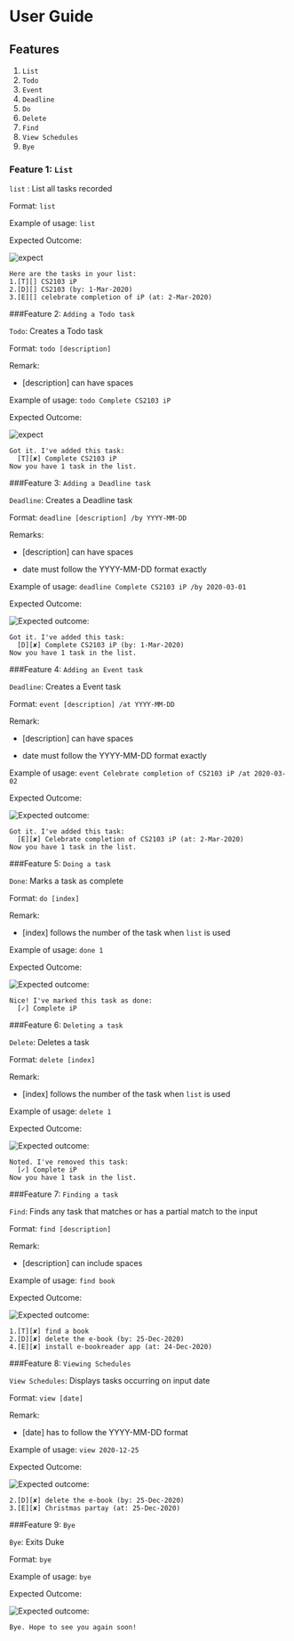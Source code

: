 # User Guide

## Features
1. `List` 
1. `Todo`
1. `Event`
1. `Deadline`
1. `Do`
1. `Delete`
1. `Find`
1. `View Schedules`
1. `Bye`

### Feature 1: `List`

`list` : List all tasks recorded

Format: `list`

Example of usage: `list`

Expected Outcome:

![expect](/docs/list.png)
```
Here are the tasks in your list:
1.[T][] CS2103 iP
2.[D][] CS2103 (by: 1-Mar-2020)
3.[E][] celebrate completion of iP (at: 2-Mar-2020)
```

###Feature 2: `Adding a Todo task`

`Todo`: Creates a Todo task

Format: `todo [description]`

Remark: 
* [description] can have spaces

Example of usage: `todo Complete CS2103 iP`

Expected Outcome:

![expect](/docs/todo.png) 

```
Got it. I've added this task:
  [T][✘] Complete CS2103 iP
Now you have 1 task in the list.
```


###Feature 3: `Adding a Deadline task`

`Deadline`: Creates a Deadline task

Format: `deadline [description] /by YYYY-MM-DD`

Remarks:
* [description] can have spaces

* date must follow the YYYY-MM-DD format exactly

Example of usage: `deadline Complete CS2103 iP /by 2020-03-01`

Expected Outcome:

![Expected outcome:](/docs/deadline.png)
```
Got it. I've added this task:
  [D][✘] Complete CS2103 iP (by: 1-Mar-2020)
Now you have 1 task in the list.
```


###Feature 4: `Adding an Event task`

`Deadline`: Creates a Event task

Format: `event [description] /at YYYY-MM-DD`

Remark:
* [description] can have spaces

* date must follow the YYYY-MM-DD format exactly

Example of usage: `event Celebrate completion of CS2103 iP /at 2020-03-02`

Expected Outcome:

![Expected outcome:](/docs/event.png)
```
Got it. I've added this task:
  [E][✘] Celebrate completion of CS2103 iP (at: 2-Mar-2020)
Now you have 1 task in the list.
```


###Feature 5: `Doing a task`

`Done`: Marks a task as complete

Format: `do [index]`

Remark:
* [index] follows the number of the task when `list` is used

Example of usage: `done 1`

Expected Outcome:

![Expected outcome:](/docs/done.png)
```
Nice! I've marked this task as done:
  [✓] Complete iP
```


###Feature 6: `Deleting a task`

`Delete`: Deletes a task

Format: `delete [index]`

Remark:
* [index] follows the number of the task when `list` is used

Example of usage: `delete 1`

Expected Outcome:

![Expected outcome:](/docs/delete.png)
```
Noted. I've removed this task:
  [✓] Complete iP
Now you have 1 task in the list.
```


###Feature 7: `Finding a task`

`Find`: Finds any task that matches or has a partial match to the input

Format: `find [description]`

Remark:
* [description] can include spaces

Example of usage: `find book`

Expected Outcome:

![Expected outcome:](/docs/find.png)
```
1.[T][✘] find a book
2.[D][✘] delete the e-book (by: 25-Dec-2020)
4.[E][✘] install e-bookreader app (at: 24-Dec-2020) 
```


###Feature 8: `Viewing Schedules`

`View Schedules`: Displays tasks occurring on input date 

Format: `view [date]`

Remark:
* [date] has to follow the YYYY-MM-DD format

Example of usage: `view 2020-12-25`

Expected Outcome:

![Expected outcome:](/docs/view.png)
```
2.[D][✘] delete the e-book (by: 25-Dec-2020)
3.[E][✘] Christmas partay (at: 25-Dec-2020)
```


###Feature 9: `Bye`

`Bye`: Exits Duke

Format: `bye`

Example of usage: `bye`

Expected Outcome:

![Expected outcome:](/docs/bye.png)
```
Bye. Hope to see you again soon!
```